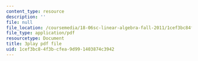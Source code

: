 ```yaml
---
content_type: resource
description: ''
file: null
file_location: /coursemedia/18-06sc-linear-algebra-fall-2011/1cef3bc84f3bcfea9d991403874c3942_FzncDO1eSNI.pdf
file_type: application/pdf
resourcetype: Document
title: 3play pdf file
uid: 1cef3bc8-4f3b-cfea-9d99-1403874c3942
---
```

